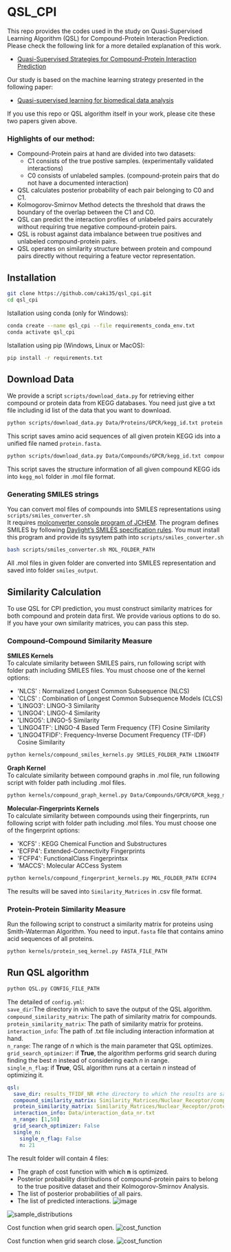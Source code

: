 # QSL_CPI
This repo provides the codes used in the study on Quasi-Supervised Learning Algorithm (QSL) for Compound-Protein Interaction Prediction. Please check the following link for a more detailed explanation of this work.
- [Quasi-Supervised Strategies for Compound-Protein Interaction Prediction](https://onlinelibrary.wiley.com/doi/abs/10.1002/minf.202100118)

Our study is based on the machine learning strategy presented in the following paper:
- [Quasi-supervised learning for biomedical data analysis](https://www.sciencedirect.com/science/article/abs/pii/S0031320310002001)

If you use this repo or QSL algorithm itself in your work, please cite these two papers given above.

### Highlights of our method:
- Compound-Protein pairs at hand are divided into two datasets:
  - C1 consists of the true postive samples. (experimentally validated interactions)
  - C0 consists of unlabeled samples. (compound-protein pairs that do not have a documented interaction)
- QSL calculates posterior probability of each pair belonging to C0 and C1.
- Kolmogorov-Smirnov Method detects the threshold that draws the boundary of the overlap between the C1 and C0.
- QSL can predict the interaction profiles of unlabeled pairs accurately without requiring true negative compound-protein pairs.
- QSL is robust against data imbalance between true positives and unlabeled compound-protein pairs.
- QSL operates on similarity structure between protein and compound pairs directly without requiring a feature vector representation.

## Installation

```bash
git clone https://github.com/caki35/qsl_cpi.git
cd qsl_cpi
```

Istallation using conda (only for Windows):
```bash
conda create --name qsl_cpi --file requirements_conda_env.txt
conda activate qsl_cpi
```
Istallation using pip (Windows, Linux or MacOS):
```bash
pip install -r requirements.txt
```

## Download Data
We provide a script `scripts/download_data.py` for retrieving either compound or protein data from KEGG databases. You need just give a txt file including id list of the data that you want to download.  
```bash
python scripts/download_data.py Data/Proteins/GPCR/kegg_id.txt protein
```
This script saves amino acid sequences of all given protein KEGG ids into a unified file named `protein.fasta`.
```bash
python scripts/download_data.py Data/Compounds/GPCR/kegg_id.txt compound 
```
This script saves the structure information of all given compound KEGG ids into `kegg_mol` folder in .mol file format.

### Generating SMILES strings
You can convert mol files of compounds into SMILES representations using `scripts/smiles_converter.sh`  
It requires [molconverter console program of JCHEM](https://chemaxon.com/products/jchem-engines/download#jchem). The program defines SMILES by following
[Daylight’s SMILES specification rules](https://www.daylight.com/dayhtml/doc/theory/theory.smiles.html). You must install this program and provide its sysytem path into `scripts/smiles_converter.sh`
```bash
bash scripts/smiles_converter.sh MOL_FOLDER_PATH
```
All .mol files in given folder are converted into SMILES representation and saved into folder `smiles_output`.

## Similarity Calculation 
To use QSL for CPI prediction, you must construct similarity matrices for both compound and protein data first. We provide various options to do so. If you have your own similarity matrices, you can pass this step.
### Compound-Compound Similarity Measure

**SMILES Kernels**  
To calculate similarity between SMILES pairs, run following script with folder path including SMILES files. You must choose one of the kernel options:
- 'NLCS' : Normalized Longest Common Subsequence (NLCS)
- 'CLCS' : Combination of Longest Common Subsequence Models (CLCS)
- 'LINGO3': LINGO-3 Similarity
- 'LINGO4': LINGO-4 Similarity
- 'LINGO5': LINGO-5 Similarity
- 'LINGO4TF': LINGO-4 Based Term Frequency (TF) Cosine Similarity
- 'LINGO4TFIDF': Frequency-Inverse Document Frequency (TF-IDF) Cosine Similarity

```bash
python kernels/compound_smiles_kernels.py SMILES_FOLDER_PATH LINGO4TF
```
**Graph Kernel**  
To calculate similarity between compound graphs in .mol file, run following script with folder path including .mol files.
```bash
python kernels/compound_graph_kernel.py Data/Compounds/GPCR/GPCR_kegg_mol
```
**Molecular-Fingerprints Kernels**  
To calculate similarity between compounds using their fingerprints, run following script with folder path including .mol files. You must choose one of the fingerprint options:
- 'KCFS' : KEGG Chemical Function and Substructures
- 'ECFP4': Extended-Connectivity Fingerprints
- 'FCFP4': FunctionalClass Fingerprintsx
- 'MACCS': Molecular ACCess System

```bash
python kernels/compound_fingerprint_kernels.py MOL_FOLDER_PATH ECFP4
```

The results will be saved into `Similarity_Matrices` in .csv file format.

### Protein-Protein Similarity Measure
Run the following script to construct a similarity matrix for proteins using Smith-Waterman Algorithm. You need to input`.fasta` file that contains amino acid sequences of all proteins.
```bash
python kernels/protein_seq_kernel.py FASTA_FILE_PATH
```
## Run QSL algorithm
```bash
python QSL.py CONFIG_FILE_PATH
```
The detailed of `config.yml`:  
`save_dir`:The directory in which to save the output of the QSL algorithm.  
`compound_similarity_matrix`: The path of similarity matrix for compounds.  
`protein_similarity_matrix`: The path of similarity matrix for proteins.  
`interaction_info`: The path of .txt file including interaction information at hand.  
`n_range`: The range of *n* which is the main parameter that QSL optimizes.  
`grid_search_optimizer`: if **True**, the algorithm performs grid search during finding the best *n* instead of considering each *n* in range.  
`single_n_flag`: if **True**, QSL algorithm runs at a certain  *n* instead of optimizing it. 

```yaml
qsl:
  save_dir: results_TFIDF_NR #the directory to which the results are saved
  compound_similarity_matrix: Similarity_Matrices/Nuclear_Receptor/compound_smiles_LINGO4TFIDF.csv
  protein_similarity_matrix: Similarity_Matrices/Nuclear_Receptor/protein_NSWA_nr.csv
  interaction_info: Data/interaction_data_nr.txt
  n_range: [1,50]
  grid_search_optimizer: False
  single_n:
    single_n_flag: False
    n: 21
```

The result folder will contain 4 files:
- The graph of cost function with which **n** is optimized.
- Posterior probability distributions of compound-protein pairs to belong to the true positive dataset and their Kolmogorov-Smirnov Analysis.
- The list of posterior probabilities of all pairs.
- The list of predicted interactions.
![image](https://user-images.githubusercontent.com/61325251/147421501-055b9700-4f97-4e58-b59c-931fea9cc98b.png)

![sample_distributions](https://user-images.githubusercontent.com/61325251/147421589-4ed34eb2-7a82-40db-9e3f-ccc98378d5c1.png)

Cost function when grid search open.
![cost_function](https://user-images.githubusercontent.com/61325251/147421598-577f7fd6-3290-467f-b54b-02aac0c9eefb.png)

Cost function when grid search close.
![cost_function](https://user-images.githubusercontent.com/61325251/147422122-70dfe22d-f464-41eb-a194-e473cb6c6f0d.png)



